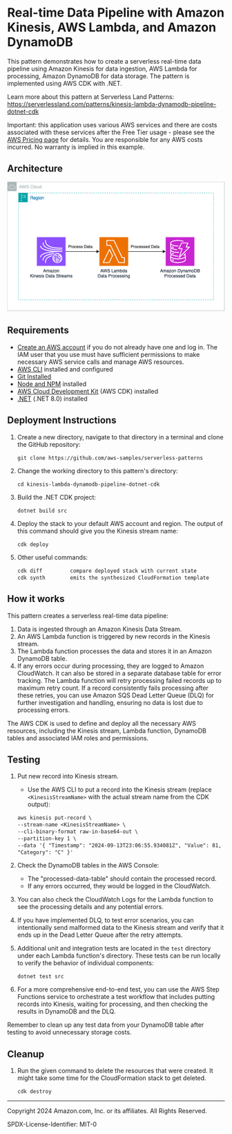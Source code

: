# Real-time Data Pipeline with Amazon Kinesis, AWS Lambda, and Amazon DynamoDB

This pattern demonstrates how to create a serverless real-time data pipeline using Amazon Kinesis for data ingestion, AWS Lambda for processing, Amazon DynamoDB for data storage. The pattern is implemented using AWS CDK with .NET.

Learn more about this pattern at Serverless Land Patterns: https://serverlessland.com/patterns/kinesis-lambda-dynamodb-pipeline-dotnet-cdk

Important: this application uses various AWS services and there are costs associated with these services after the Free Tier usage - please see the [AWS Pricing page](https://aws.amazon.com/pricing/) for details. You are responsible for any AWS costs incurred. No warranty is implied in this example.

## Architecture
<img src="./kinesis-lambda-dynamodb-pipeline.png" title="Architecture">

## Requirements

* [Create an AWS account](https://portal.aws.amazon.com/gp/aws/developer/registration/index.html) if you do not already have one and log in. The IAM user that you use must have sufficient permissions to make necessary AWS service calls and manage AWS resources.
* [AWS CLI](https://docs.aws.amazon.com/cli/latest/userguide/install-cliv2.html) installed and configured
* [Git Installed](https://git-scm.com/book/en/v2/Getting-Started-Installing-Git)
* [Node and NPM](https://nodejs.org/en/download/) installed
* [AWS Cloud Development Kit](https://docs.aws.amazon.com/cdk/latest/guide/cli.html) (AWS CDK) installed
* [.NET](https://dotnet.microsoft.com/en-us/download/dotnet/8.0) (.NET 8.0) installed

## Deployment Instructions

1. Create a new directory, navigate to that directory in a terminal and clone the GitHub repository:
    ``` 
    git clone https://github.com/aws-samples/serverless-patterns
    ```
2. Change the working directory to this pattern's directory:
    ```
    cd kinesis-lambda-dynamodb-pipeline-dotnet-cdk
    ```
3. Build the .NET CDK project:
    ```
    dotnet build src
    ```
4. Deploy the stack to your default AWS account and region. The output of this command should give you the Kinesis stream name:
    ```
    cdk deploy
    ```
5. Other useful commands:
    ```
    cdk diff         compare deployed stack with current state    
    cdk synth        emits the synthesized CloudFormation template
    ```

## How it works

This pattern creates a serverless real-time data pipeline:

1. Data is ingested through an Amazon Kinesis Data Stream.
2. An AWS Lambda function is triggered by new records in the Kinesis stream.
3. The Lambda function processes the data and stores it in an Amazon DynamoDB table.
4. If any errors occur during processing, they are logged to Amazon CloudWatch. It can also be stored in a separate database table for error tracking. The Lambda function will retry processing failed records up to maximum retry count. If a record consistently fails processing after these retries, you can use Amazon SQS Dead Letter Queue (DLQ) for further investigation and handling, ensuring no data is lost due to processing errors.

The AWS CDK is used to define and deploy all the necessary AWS resources, including the Kinesis stream, Lambda function, DynamoDB tables and associated IAM roles and permissions.

## Testing

1. Put new record into Kinesis stream.

    - Use the AWS CLI to put a record into the Kinesis stream (replace `<KinesisStreamName>` with the actual stream name from the CDK output):

    ```
    aws kinesis put-record \
    --stream-name <KinesisStreamName> \
    --cli-binary-format raw-in-base64-out \
    --partition-key 1 \
    --data '{ "Timestamp": "2024-09-13T23:06:55.934081Z", "Value": 81, "Category": "C" }'
    ```
2. Check the DynamoDB tables in the AWS Console:
   - The "processed-data-table" should contain the processed record.
   - If any errors occurred, they would be logged in the CloudWatch.

3. You can also check the CloudWatch Logs for the Lambda function to see the processing details and any potential errors.

4. If you have implemented DLQ, to test error scenarios, you can intentionally send malformed data to the Kinesis stream and verify that it ends up in the Dead Letter Queue after the retry attempts.

5. Additional unit and integration tests are located in the `test` directory under each Lambda function's directory. These tests can be run locally to verify the behavior of individual components:
    ```
    dotnet test src
    ```
6. For a more comprehensive end-to-end test, you can use the AWS Step Functions service to orchestrate a test workflow that includes putting records into Kinesis, waiting for processing, and then checking the results in DynamoDB and the DLQ.

Remember to clean up any test data from your DynamoDB table after testing to avoid unnecessary storage costs.

## Cleanup
 
1. Run the given command to delete the resources that were created. It might take some time for the CloudFormation stack to get deleted.
    ```
    cdk destroy
    ```

----
Copyright 2024 Amazon.com, Inc. or its affiliates. All Rights Reserved.

SPDX-License-Identifier: MIT-0